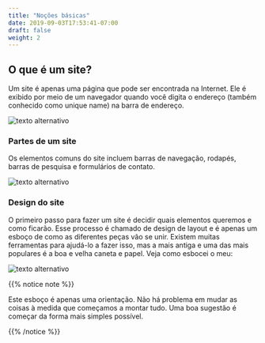 ```yaml
---
title: "Noções básicas"
date: 2019-09-03T17:53:41-07:00
draft: false
weight: 2
---
```


## O que é um site?

Um site é apenas uma página que pode ser encontrada na Internet. Ele é exibido por meio de um navegador quando você digita o endereço (também conhecido como unique name) na barra de endereço.

![texto alternativo](https://1mtvya.dm.files.1drv.com/y4mqBcdQfTi7DP7Pk8U1Yu86e9ObVoogX4E9bB_jcTLAm5HVJpHgKWm6xeBpo_22xqLBgUwewOMcGKwEKFp9LHgFGgIcA2E-7W1XWmFqR3fkD04AQXAZFMxZxJdqqBlPvqrIs7rh_XEJRwpQc0eoRTERgI2gIJ_yR6jlCjz5Xer_oLWcVGTo12DUg-WTB5jM77hz4nbHirbMyufs6NQ60EIrg?width=660&height=521&cropmode=none "gráfico do navegador da web")

### Partes de um site

Os elementos comuns do site incluem barras de navegação, rodapés, barras de pesquisa e formulários de contato.

![texto alternativo](../media/website-parts.PNG "elementos de um site no spotify")

### Design do site

O primeiro passo para fazer um site é decidir quais elementos queremos e como ficarão. Esse processo é chamado de design de layout e é apenas um esboço de como as diferentes peças vão se unir. Existem muitas ferramentas para ajudá-lo a fazer isso, mas a mais antiga e uma das mais populares é a boa e velha caneta e papel. Veja como esbocei o meu:

![texto alternativo](../media/dog-layout-sm.png "exemplo de site para Benji")

{{% notice note %}}

Este esboço é apenas uma orientação. Não há problema em mudar as coisas à medida que começamos a montar tudo. Uma boa sugestão é começar da forma mais simples possível.

{{% /notice %}}
